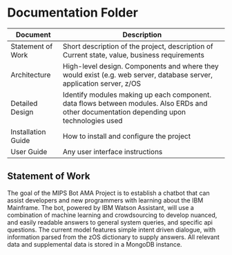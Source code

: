 # Documentation Folder
| Document | Description |
|---|---|
| Statement of Work| Short description of the project, description of Current state, value, business requirements |
| Architecture | High-level design.  Components and where they would exist (e.g. web server, database server, application server, z/OS |
| Detailed Design | Identify modules making up each component.  data flows between modules.  Also ERDs and other documentation depending upon technologies used |
| Installation Guide| How to install and configure the project |
| User Guide | Any user interface instructions |

## Statement of Work
  The goal of the MIPS Bot AMA Project is to establish a chatbot that can assist developers and new programmers with learning about the IBM Mainframe. The bot, powered by IBM Watson Assistant, will use a combination of machine learning and crowdsourcing to develop nuanced, and easily readable answers to general system queries, and specific api questions. 
  The current model features simple intent driven dialogue, with information parsed from the zOS dictionary to supply answers. All relevant data and supplemental data is stored in a MongoDB instance. 
